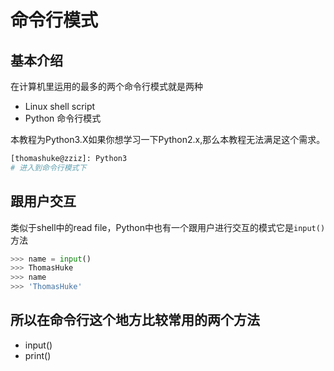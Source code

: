 # 命令行模式

## 基本介绍
在计算机里运用的最多的两个命令行模式就是两种

- Linux shell script
- Python 命令行模式

本教程为Python3.X如果你想学习一下Python2.x,那么本教程无法满足这个需求。

```bash
[thomashuke@zziz]: Python3
# 进入到命令行模式下

```

## 跟用户交互
类似于shell中的read file，Python中也有一个跟用户进行交互的模式它是`input()`方法

```Python
>>> name = input()
>>> ThomasHuke
>>> name
>>> 'ThomasHuke'
```
## 所以在命令行这个地方比较常用的两个方法
- input()
- print()
